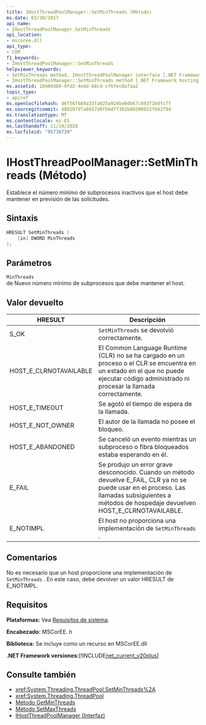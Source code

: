 ```yaml
---
title: IHostThreadPoolManager::SetMinThreads (Método)
ms.date: 03/30/2017
api_name:
- IHostThreadPoolManager.SetMinThreads
api_location:
- mscoree.dll
api_type:
- COM
f1_keywords:
- IHostThreadPoolManager::SetMinThreads
helpviewer_keywords:
- SetMinThreads method, IHostThreadPoolManager interface [.NET Framework hosting]
- IHostThreadPoolManager::SetMinThreads method [.NET Framework hosting]
ms.assetid: 10409db9-9fd2-4e4d-b8cd-cf6fec0afaa2
topic_type:
- apiref
ms.openlocfilehash: d6f56f689a35fa025a924be0db67c893f160fc7f
ms.sourcegitcommit: d8020797a6657d0fbbdff362b80300815f682f94
ms.translationtype: MT
ms.contentlocale: es-ES
ms.lasthandoff: 11/24/2020
ms.locfileid: "95730739"
---
```

# <a name="ihostthreadpoolmanagersetminthreads-method"></a>IHostThreadPoolManager::SetMinThreads (Método)

Establece el número mínimo de subprocesos inactivos que el host debe mantener en previsión de las solicitudes.  
  
## <a name="syntax"></a>Sintaxis  
  
```cpp  
HRESULT SetMinThreads (  
    [in] DWORD MinThreads  
);  
```  
  
## <a name="parameters"></a>Parámetros  

 `MinThreads`  
 de Nuevo número mínimo de subprocesos que debe mantener el host.  
  
## <a name="return-value"></a>Valor devuelto  
  
|HRESULT|Descripción|  
|-------------|-----------------|  
|S_OK|`SetMinThreads` se devolvió correctamente.|  
|HOST_E_CLRNOTAVAILABLE|El Common Language Runtime (CLR) no se ha cargado en un proceso o el CLR se encuentra en un estado en el que no puede ejecutar código administrado ni procesar la llamada correctamente.|  
|HOST_E_TIMEOUT|Se agotó el tiempo de espera de la llamada.|  
|HOST_E_NOT_OWNER|El autor de la llamada no posee el bloqueo.|  
|HOST_E_ABANDONED|Se canceló un evento mientras un subproceso o fibra bloqueados estaba esperando en él.|  
|E_FAIL|Se produjo un error grave desconocido. Cuando un método devuelve E_FAIL, CLR ya no se puede usar en el proceso. Las llamadas subsiguientes a métodos de hospedaje devuelven HOST_E_CLRNOTAVAILABLE.|  
|E_NOTIMPL|El host no proporciona una implementación de `SetMinThreads` .|  
  
## <a name="remarks"></a>Comentarios  

 No es necesario que un host proporcione una implementación de `SetMinThreads` . En este caso, debe devolver un valor HRESULT de E_NOTIMPL.  
  
## <a name="requirements"></a>Requisitos  

 **Plataformas:** Vea [Requisitos de sistema](../../get-started/system-requirements.md).  
  
 **Encabezado:** MSCorEE. h  
  
 **Biblioteca:** Se incluye como un recurso en MSCorEE.dll  
  
 **.NET Framework versiones:**[!INCLUDE[net_current_v20plus](../../../../includes/net-current-v20plus-md.md)]  
  
## <a name="see-also"></a>Consulte también

- <xref:System.Threading.ThreadPool.SetMinThreads%2A>
- <xref:System.Threading.ThreadPool>
- [Método GetMinThreads](ihostthreadpoolmanager-getminthreads-method.md)
- [Método SetMaxThreads](ihostthreadpoolmanager-setmaxthreads-method.md)
- [IHostThreadPoolManager (Interfaz)](ihostthreadpoolmanager-interface.md)
